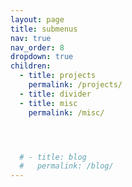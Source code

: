 ```yaml
---
layout: page
title: submenus
nav: true
nav_order: 8
dropdown: true
children:
  - title: projects
    permalink: /projects/
  - title: divider
  - title: misc
    permalink: /misc/




  # - title: blog
  #   permalink: /blog/
---
```

